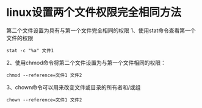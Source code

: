 # linux设置两个文件权限完全相同方法
第二个文件设置为具有与第一个文件完全相同的权限
1、使用stat命令查看第一个文件的权限
```
stat -c "%a" 文件1
```
2、使用chmod命令将第二个文件设置为与第一个文件相同的权限：
```
chmod --reference=文件1 文件2
```
3、chown命令可以用来改变文件或目录的所有者和/或组
```
chown --reference=文件1 文件2
```